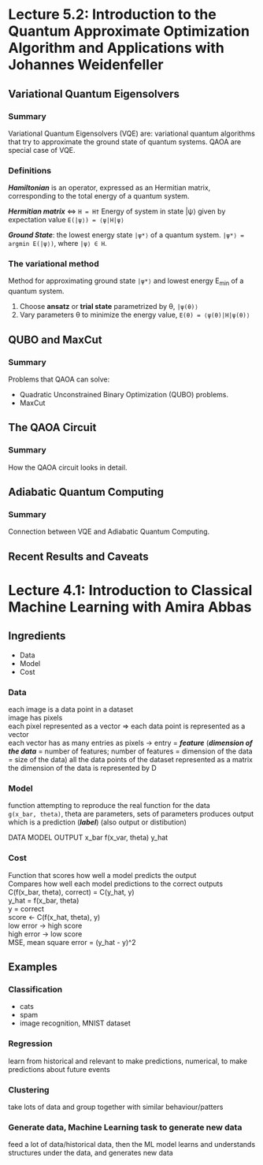 # Lecture 5.2: Introduction to the Quantum Approximate Optimization Algorithm and Applications with Johannes Weidenfeller

## Variational Quantum Eigensolvers

### Summary

Variational Quantum Eigensolvers (VQE) are: variational quantum algorithms that try to approximate the ground state of quantum systems.
QAOA are special case of VQE.

### Definitions

***Hamiltonian*** is an operator, expressed as an Hermitian matrix, corresponding to the total energy of a quantum system.

***Hermitian matrix*** <=> `H = H†`
Energy of system in state |ψ⟩ given by expectation value `E(|ψ⟩) = ⟨ψ|H|ψ⟩`

***Ground State***: the lowest energy state `|ψ*⟩` of a quantum system. `|ψ*⟩ = argmin E(|ψ⟩)`, where `|ψ⟩ ∈ H`.

### The variational method

Method for approximating ground state `|ψ*⟩` and lowest energy E<sub>min</sub> of a quantum system.

1. Choose **ansatz** or **trial state** parametrized by θ, `|ψ(θ)⟩`
1. Vary parameters θ to minimize the energy value, `E(θ) = ⟨ψ(θ)|H|ψ(θ)⟩`

## QUBO and MaxCut

### Summary

Problems that QAOA can solve:

* Quadratic Unconstrained Binary Optimization (QUBO) problems.
* MaxCut

## The QAOA Circuit

### Summary

How the QAOA circuit looks in detail.

## Adiabatic Quantum Computing

### Summary

Connection between VQE and Adiabatic Quantum Computing.

## Recent Results and Caveats

# Lecture 4.1: Introduction to Classical Machine Learning with Amira Abbas

## Ingredients

* Data
* Model
* Cost

### Data

each image is a data point in a dataset  
image has pixels  
each pixel represented as a vector => each data point is represented as a vector  
each vector has as many entries as pixels -> entry = ***feature***  (***dimension of the data*** = number of features; number of features = dimension of the data = size of the data)
all the data points of the dataset represented as a matrix  
the dimension of the data is represented by D  

### Model

function attempting to reproduce the real function for the data  
`g(x_bar, theta)`,  theta are parameters, sets of parameters
produces output which is a prediction (***label***) (also output or distibution)  

DATA    MODEL            OUTPUT
x_bar   f(x_var, theta)  y_hat

### Cost

Function that scores how well a model predicts the output  
Compares how well each model predictions to the correct outputs  
C(f(x_bar, theta), correct) = C(y_hat, y)  
y_hat = f(x_bar, theta)  
y = correct  
score <- C(f(x_hat, theta), y)  
low error -> high score  
high error -> low score  
MSE, mean square error = (y_hat - y)^2

## Examples

### Classification

* cats
* spam
* image recognition, MNIST dataset

### Regression

learn from historical and relevant to make predictions, numerical, to make predictions about future events  

### Clustering

take lots of data and group together with similar behaviour/patters

### Generate data, Machine Learning task to generate new data

feed a lot of data/historical data, then the ML model learns and understands structures under the data, and generates new data

